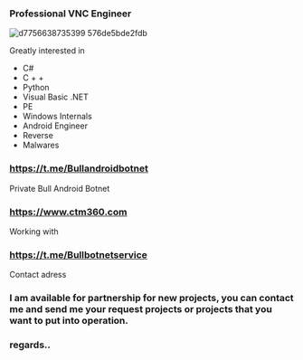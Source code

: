 ### Professional VNC Engineer
![d7756638735399 576de5bde2fdb](https://github.com/user-attachments/assets/4ac8f97b-027c-43af-9206-aa73ee20f16c)

Greatly interested in

* C# 
* C + +
* Python
* Visual Basic .NET 
* PE
* Windows Internals
* Android Engineer
* Reverse
* Malwares

            
### https://t.me/Bullandroidbotnet
Private Bull Android Botnet

             
### https://www.ctm360.com
Working with

            
### https://t.me/Bullbotnetservice
Contact adress










### I am available for partnership for new projects, you can contact me and send me your request projects or projects that you want to put into operation.
### regards.. ### 





<!--
**Bullservice/Bullservice** is a ✨ _special_ ✨ repository because its `README.md` (this file) appears on your GitHub profile.

Here are some ideas to get you started:

- 🔭 I’m currently working on ...
- 🌱 I’m currently learning ...
- 👯 I’m looking to collaborate on ...
- 🤔 I’m looking for help with ...
- 💬 Ask me about ...
- 📫 How to reach me: ...
- 😄 Pronouns: ...
- ⚡ Fun fact: ...
-->
